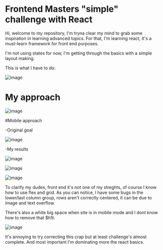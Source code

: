 # Frontend Masters "simple" challenge with React

Hi, welcome to my repository, I'm tryna clear my mind to grab some inspiration in learning advanced topics.
For that, I'm learning react, It's a must-learn framework for front end purposes. 

I'm not using states for now, I'm getting through the basics with a simple layout making.

This is what I have to do:

![image](https://user-images.githubusercontent.com/78714792/204581321-ab41bcaa-eb9e-4bba-bacb-4b4b0dc2fed1.png)


# My approach

![image](https://user-images.githubusercontent.com/78714792/204616184-1cb19979-e753-4a21-9c1d-04348e23a9bc.png)

#Mobile approach 

-Original goal

![image](https://user-images.githubusercontent.com/78714792/204845615-03da4c02-1bde-4942-b6e5-3f2634d8b8c3.png)



-My results


![image](https://user-images.githubusercontent.com/78714792/204845229-5121df1a-1080-432e-83d0-c466756ad284.png)

![image](https://user-images.githubusercontent.com/78714792/204845290-2fc5530b-a608-432c-91a3-da242dad6bd9.png)

![image](https://user-images.githubusercontent.com/78714792/204845345-3406c260-435b-4f35-a2ac-3160abcb7264.png)

To clarify my dudes, front end it's not one of my streghts, of course I know how to use flex and grid. 
As you can notice, I have some bugs in the lower/last column group, rows aren't correctly centered,
it can be due to image and text overflow.

There's also a white big space when site is in mobile mode and I dont know how to remove that $h1t:

![image](https://user-images.githubusercontent.com/78714792/204846062-46a85afa-694d-403a-a39f-64259e71ab40.png)

It's annoying to try correcting this crap but at least challenge's almost complete. And most important I'm
dominating more the react basics.
